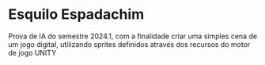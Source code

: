 # Esquilo Espadachim
  Prova de IA do semestre 2024.1, com a finalidade criar uma simples cena de um jogo digital, utilizando sprites definidos através dos recursos do motor de jogo UNITY
